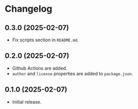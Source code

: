 # Changelog

## 0.3.0 (2025-02-07)

- Fix scripts section in `README.md`.

## 0.2.0 (2025-02-07)

- Github Actions are added.
- `author` and `license` properties are added to `package.json`.

## 0.1.0 (2025-02-07)

- Initial release.

